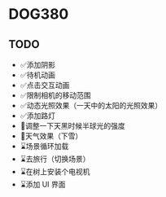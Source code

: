 # DOG380

## TODO

* ✅添加阴影
* ✅待机动画
* ✅点击交互动画
* ✅限制相机的移动范围
* ✅动态光照效果（一天中的太阳的光照效果）
* ✅添加路灯
* 🔨调整一下天黑时候半球光的强度
* 🔨天气效果（下雪）
* ⌛️场景循环加载
* ⌛️去旅行（切换场景）
* ⌛️在树上安装个电视机
* ⌛️添加 UI 界面